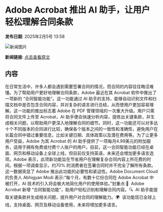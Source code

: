 # Adobe Acrobat 推出 AI 助手，让用户轻松理解合同条款

**发布日期**: 2025年2月5号 13:58

![新闻图片](https://upload.chinaz.com/2025/0205/6387436067180088432872413.png)

**新闻链接**: [点击查看原文](https://www.aibase.com/zh/news/15074)

## 内容

在日常生活中，许多人都会遇到需要签署合同的情况，而合同的内容往往晦涩难懂。为了帮助用户更好地理解合同条款，Adobe 最近在其 Acrobat 软件中推出了一项新的 “合同智能功能”。这一功能通过 AI 助手的支持，能够自动识别文件和扫描文档中是否包含合同内容，并对复杂的语言进行总结，从而使用户更加容易理解。这一功能的推出标志着 Adobe 在 PDF 管理领域的一次重大升级。用户只需将合同文件上传至 Acrobat，AI 助手便会快速分析内容，提炼出关键条款，并生成相关问题，以帮助用户更深入地理解合同的细节。同时，这一功能还可以对多达十个不同版本的合同进行比较，确保各个版本之间的一致性和准确性，避免用户在长篇合同中错过重要信息，比如关键日期、具体政策以及潜在费用等。为了让更多用户受益，Adobe 为其 Acrobat 的 AI 助手提供了一项每月4.99美元的附加服务，适用于拥有免费或付费个人账户的用户。目前，这一合同智能功能已经在桌面、网页和移动设备上全球上线，但目前仅支持英语，未来还会增加更多语言选项。Adobe 表示，此项新功能旨在节省用户在理解复杂合同内容上所花费的时间。根据一项调查显示，约70% 的消费者在签署合同时并不完全了解所有条款。这一数据突显了 Adobe 推出此功能的必要性和紧迫性。Adobe Document Cloud 的负责人 Abhigyan Modi 表示:“每个月，有数十亿份合同在 Adobe Acrobat 中被打开，AI 技术的引入将会极大地简化用户的使用体验。”划重点:📄  Adobe Acrobat 新增 “合同智能功能”，助用户轻松识别和理解合同内容。🔍  AI 助手能提取关键条款并生成相关问题，提升用户对合同的理解能力。🌍  该功能现已全球上线，支持桌面、网页及移动设备使用，未来将增加更多语言。
